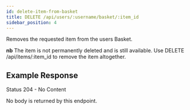 ```yaml
---
id: delete-item-from-basket
title: DELETE /api/users/:username/basket/:item_id
sidebar_position: 4
---
```


Removes the requested item from the users Basket.

**nb** The item is not permanently deleted and is still available. Use DELETE /api/items/:item_id to remove the item altogether.

## Example Response

Status 204 - No Content

No body is returned by this endpoint.
